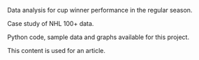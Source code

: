 Data analysis for cup winner performance in the regular season.

Case study of NHL 100+ data.

Python code, sample data and graphs available for this project.

This content is used for an article.